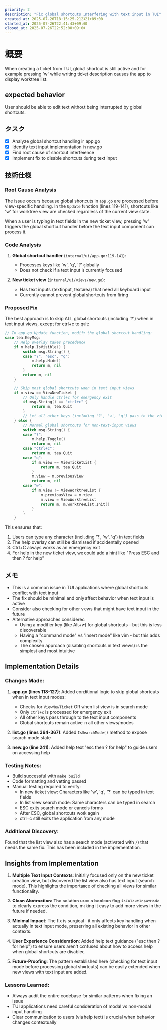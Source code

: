 ```yaml
---
priority: 2
description: "Fix global shortcuts interfering with text input in TUI"
created_at: 2025-07-26T18:15:25.212321+09:00
started_at: 2025-07-26T22:41:43+09:00
closed_at: 2025-07-26T22:52:00+09:00
---
```


# 概要

When creating a ticket from TUI, global shortcut is still active and for example pressing 'w' while writing ticket description causes the app to display worktree list.

## expected behavior

User should be able to edit text without being interrupted by global shortcuts.

## タスク
- [x] Analyze global shortcut handling in app.go
- [x] Identify text input implementation in new.go
- [x] Find root cause of shortcut interference
- [x] Implement fix to disable shortcuts during text input

## 技術仕様

### Root Cause Analysis

The issue occurs because global shortcuts in `app.go` are processed before view-specific handling. In the `Update` function (lines 119-141), shortcuts like 'w' for worktree view are checked regardless of the current view state.

When a user is typing in text fields in the new ticket view, pressing 'w' triggers the global shortcut handler before the text input component can process it.

### Code Analysis

1. **Global shortcut handler** (`internal/ui/app.go:119-141`):
   - Processes keys like 'w', 'q', '?' globally
   - Does not check if a text input is currently focused

2. **New ticket view** (`internal/ui/views/new.go`):
   - Has text inputs (textinput, textarea) that need all keyboard input
   - Currently cannot prevent global shortcuts from firing

### Proposed Fix

The best approach is to skip ALL global shortcuts (including '?') when in text input views, except for ctrl+c to quit:

```go
// In app.go Update function, modify the global shortcut handling:
case tea.KeyMsg:
    // Help overlay takes precedence
    if m.help.IsVisible() {
        switch msg.String() {
        case "?", "esc", "q":
            m.help.Hide()
            return m, nil
        }
        return m, nil
    }

    // Skip most global shortcuts when in text input views
    if m.view == ViewNewTicket {
        // Only handle ctrl+c for emergency exit
        if msg.String() == "ctrl+c" {
            return m, tea.Quit
        }
        // Let all other keys (including '?', 'w', 'q') pass to the view
    } else {
        // Normal global shortcuts for non-text-input views
        switch msg.String() {
        case "?":
            m.help.Toggle()
            return m, nil
        case "ctrl+c":
            return m, tea.Quit
        case "q":
            if m.view == ViewTicketList {
                return m, tea.Quit
            }
            m.view = m.previousView
            return m, nil
        case "w":
            if m.view != ViewWorktreeList {
                m.previousView = m.view
                m.view = ViewWorktreeList
                return m, m.worktreeList.Init()
            }
        }
    }
```

This ensures that:
1. Users can type any character (including '?', 'w', 'q') in text fields
2. The help overlay can still be dismissed if accidentally opened
3. Ctrl+C always works as an emergency exit
4. For help in the new ticket view, we could add a hint like "Press ESC and then ? for help"

## メモ

- This is a common issue in TUI applications where global shortcuts conflict with text input
- The fix should be minimal and only affect behavior when text input is active
- Consider also checking for other views that might have text input in the future
- Alternative approaches considered:
  - Using a modifier key (like Alt+w) for global shortcuts - but this is less discoverable
  - Having a "command mode" vs "insert mode" like vim - but this adds complexity
  - The chosen approach (disabling shortcuts in text views) is the simplest and most intuitive

## Implementation Details

### Changes Made:

1. **app.go (lines 118-127)**: Added conditional logic to skip global shortcuts when in text input modes:
   - Checks for `ViewNewTicket` OR when list view is in search mode
   - Only `ctrl+c` is processed for emergency exit
   - All other keys pass through to the text input components
   - Global shortcuts remain active in all other views/modes

2. **list.go (lines 364-367)**: Added `IsSearchMode()` method to expose search mode state

3. **new.go (line 241)**: Added help text "esc then ? for help" to guide users on accessing help

### Testing Notes:
- Build successful with `make build`
- Code formatting and vetting passed
- Manual testing required to verify:
  - In new ticket view: Characters like 'w', 'q', '?' can be typed in text fields
  - In list view search mode: Same characters can be typed in search
  - ESC exits search mode or cancels forms
  - After ESC, global shortcuts work again
  - ctrl+c still exits the application from any mode

### Additional Discovery:
Found that the list view also has a search mode (activated with `/`) that needs the same fix. This has been included in the implementation.

## Insights from Implementation

1. **Multiple Text Input Contexts**: Initially focused only on the new ticket creation view, but discovered the list view also has text input (search mode). This highlights the importance of checking all views for similar functionality.

2. **Clean Abstraction**: The solution uses a boolean flag `isInTextInputMode` to clearly express the condition, making it easy to add more views in the future if needed.

3. **Minimal Impact**: The fix is surgical - it only affects key handling when actually in text input mode, preserving all existing behavior in other contexts.

4. **User Experience Consideration**: Added help text guidance ("esc then ? for help") to ensure users aren't confused about how to access help when global shortcuts are disabled.

5. **Future-Proofing**: The pattern established here (checking for text input mode before processing global shortcuts) can be easily extended when new views with text input are added.

### Lessons Learned:
- Always audit the entire codebase for similar patterns when fixing an issue
- TUI applications need careful consideration of modal vs non-modal input handling
- Clear communication to users (via help text) is crucial when behavior changes contextually
